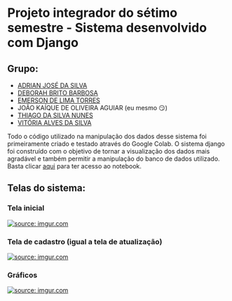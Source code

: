 # Projeto integrador do sétimo semestre - Sistema desenvolvido com Django

## Grupo:

* [ADRIAN JOSÉ DA SILVA](https://github.com/redryun)
* [DEBORAH BRITO BARBOSA](https://github.com/debor4h)
* [EMERSON DE LIMA TORRES](https://github.com/emersonfiwre)
* JOÃO KAÍQUE DE OLIVEIRA AGUIAR (eu mesmo &#x1F60F;)
* [THIAGO DA SILVA NUNES](https://github.com/ThiagoDaSilvaNunes)
* [VITÓRIA ALVES DA SILVA](https://github.com/vitoriaalves86)

Todo o código utilizado na manipulação dos dados desse sistema foi primeiramente criado e testado através do Google Colab. O sistema django foi construído com o objetivo de tornar a visualização dos dados mais agradável e também permitir a manipulação do banco de dados utilizado. Basta clicar <a href="https://colab.research.google.com/drive/1aPan44d_k0uDa1aUF2EwXxsqAPqGNTAp" target="_blank">aqui</a> para ter acesso ao notebook.

## Telas do sistema:
### Tela inicial
<a href="https://imgur.com/nxDMMpN"><img src="https://i.imgur.com/nxDMMpN.png" title="source: imgur.com" /></a>
### Tela de cadastro (igual a tela de atualização)
<a href="https://imgur.com/Ovr5dPn"><img src="https://i.imgur.com/Ovr5dPn.png" title="source: imgur.com" /></a>
### Gráficos
<a href="https://imgur.com/mdHOvWn"><img src="https://i.imgur.com/mdHOvWn.png" title="source: imgur.com" /></a>
